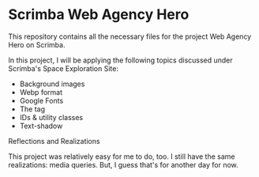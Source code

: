 # Scrimba Web Agency Hero
 This repository contains all the necessary files for the project Web Agency Hero on Scrimba.

In this project, I will be applying the following topics discussed under Scrimba's Space Exploration Site:
- Background images
- Webp format
- Google Fonts
- The <span> tag
- IDs & utility classes
- Text-shadow

Reflections and Realizations

This project was relatively easy for me to do, too. I still have the same realizations: media queries. But, I guess that's for another day for now.
